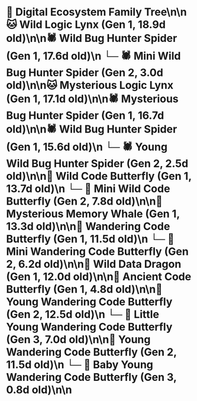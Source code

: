 # 🌳 Digital Ecosystem Family Tree\n\n🐱 Wild Logic Lynx (Gen 1, 18.9d old)\n\n🕷️ Wild Bug Hunter Spider (Gen 1, 17.6d old)\n  └─ 🕷️ Mini Wild Bug Hunter Spider (Gen 2, 3.0d old)\n\n🐱 Mysterious Logic Lynx (Gen 1, 17.1d old)\n\n🕷️ Mysterious Bug Hunter Spider (Gen 1, 16.7d old)\n\n🕷️ Wild Bug Hunter Spider (Gen 1, 15.6d old)\n  └─ 🕷️ Young Wild Bug Hunter Spider (Gen 2, 2.5d old)\n\n🦋 Wild Code Butterfly (Gen 1, 13.7d old)\n  └─ 🦋 Mini Wild Code Butterfly (Gen 2, 7.8d old)\n\n🐋 Mysterious Memory Whale (Gen 1, 13.3d old)\n\n🦋 Wandering Code Butterfly (Gen 1, 11.5d old)\n  └─ 🦋 Mini Wandering Code Butterfly (Gen 2, 6.2d old)\n\n🐉 Wild Data Dragon (Gen 1, 12.0d old)\n\n🦋 Ancient Code Butterfly (Gen 1, 4.8d old)\n\n🦋 Young Wandering Code Butterfly (Gen 2, 12.5d old)\n  └─ 🦋 Little Young Wandering Code Butterfly (Gen 3, 7.0d old)\n\n🦋 Young Wandering Code Butterfly (Gen 2, 11.5d old)\n  └─ 🦋 Baby Young Wandering Code Butterfly (Gen 3, 0.8d old)\n\n